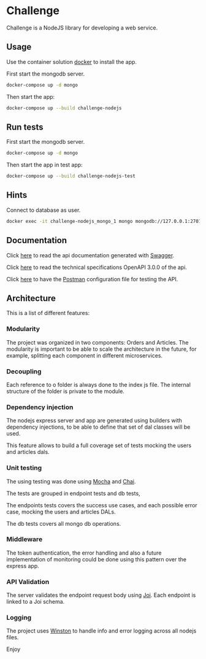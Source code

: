 # Challenge

Challenge is a NodeJS library for developing a web service.

## Usage

Use the container solution [docker](https://www.docker.com/get-started) to install the app.

First start the mongodb server.

```bash
docker-compose up -d mongo
```

Then start the app:

```bash
docker-compose up --build challenge-nodejs
```

## Run tests

First start the mongodb server.

```bash
docker-compose up -d mongo
```

Then start the app in test app:

```bash
docker-compose up --build challenge-nodejs-test
```

## Hints

Connect to database as user.

```bash
docker exec -it challenge-nodejs_mongo_1 mongo mongodb://127.0.0.1:27017/challenge -u user -p pass
```

## Documentation

Click [here](https://fabianrodrigo.github.io/challenge-nodejs/) to read the api documentation generated with [Swagger](https://swagger.io/tools/swagger-ui/).

Click [here](https://raw.githubusercontent.com/fabianrodrigo/challenge-nodejs/master/doc.openapi3) to read the technical specifications OpenAPI 3.0.0 of the api.

Click [here](https://raw.githubusercontent.com/fabianrodrigo/challenge-nodejs/master/challenge-nodejs.postman_collection.json) to have the [Postman](https://www.postman.com/) configuration file for testing the API.

## Architecture

This is a list of different features:

### Modularity

The project was organized in two components: Orders and Articles. The modularity is important to be able to scale the architecture in the future, for example, splitting each component in different microservices.

### Decoupling

Each reference to o folder is always done to the index js file. The internal structure of the folder is private to the module.

### Dependency injection

The nodejs express server and app are generated using builders with dependency injections, to be able to define that set of dal classes will be used.

This feature allows to build a full coverage set of tests mocking the users and articles dals.

### Unit testing

The using testing was done using [Mocha](https://www.npmjs.com/package/mocha) and [Chai](https://www.npmjs.com/package/chai).

The tests are grouped in endpoint tests and db tests,

The endpoints tests covers the success use cases, and each possible error case, mocking the users and articles DALs.

The db tests covers all mongo db operations.

### Middleware

The token authentication, the error handling and also a future implementation of monitoring could be done using this pattern over the express app.

### API Validation

The server validates the endpoint request body using [Joi](https://github.com/hapijs/joi). Each endpoint is linked to a Joi schema.

### Logging

The project uses [Winston](https://www.npmjs.com/package/winston) to handle info and error logging across all nodejs files.


Enjoy